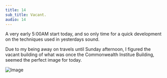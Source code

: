 ```yaml
---
title: 14
sub_title: Vacant.
audio: 14
---
```


A very early 5:00AM start today, and so only time for a quick development on the techniques used in yesterdays sound. 

Due to my being away on travels until Sunday afternoon, I figured the vacant building of what was once the Commonwealth Institue Building, seemed the perfect image for today.

![Image](/assets/img/Snd-14.jpg)